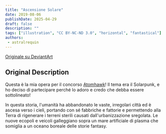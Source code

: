 ```yaml
---
title: "Ascensione Solare"
date: 2019-08-06
publishDate: 2025-04-29
draft: false
description: ""
tags: ["illustration", "CC BY-NC-ND 3.0", "horizontal", "fantastical"]
authors:
 - astralrequin
---
```


[Originale su DeviantArt](https://www.deviantart.com/astral-requin/art/Solar-Ascension-808565337)

## Original Description

Questa è la mia opera per il concorso [Atomhawk](atomhawk.com/solarpunk)! Il tema era il Solarpunk, e ho deciso di partecipare perché lo adoro e credo che debba essere sottolineato!

In questa storia, l'umanità ha abbandonato le vaste, irregolari città ed è ascesa verso i cieli, portando con sé fabbriche e fattorie e permettendo alla Terra di rigenerare i terreni sterili causati dall'urbanizzazione sregolata. Le nuove ecopoli e veicoli galleggiano sopra un mare artificiale di plasma che somiglia a un oceano boreale delle storie fantasy.
